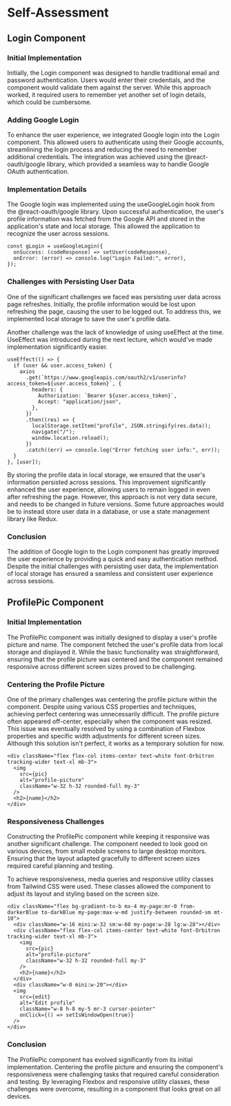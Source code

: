 # Self-Assessment

## Login Component

### Initial Implementation

Initially, the Login component was designed to handle traditional email and password authentication. Users would enter their credentials, and the component would validate them against the server. While this approach worked, it required users to remember yet another set of login details, which could be cumbersome.

### Adding Google Login

To enhance the user experience, we integrated Google login into the Login component. This allowed users to authenticate using their Google accounts, streamlining the login process and reducing the need to remember additional credentials. The integration was achieved using the @react-oauth/google library, which provided a seamless way to handle Google OAuth authentication.

### Implementation Details

The Google login was implemented using the useGoogleLogin hook from the @react-oauth/google library. Upon successful authentication, the user's profile information was fetched from the Google API and stored in the application's state and local storage. This allowed the application to recognize the user across sessions.

```
const gLogin = useGoogleLogin({
  onSuccess: (codeResponse) => setUser(codeResponse),
  onError: (error) => console.log("Login Failed:", error),
});
```

### Challenges with Persisting User Data

One of the significant challenges we faced was persisting user data across page refreshes. Initially, the profile information would be lost upon refreshing the page, causing the user to be logged out. To address this, we implemented local storage to save the user's profile data.

Another challenge was the lack of knowledge of using useEffect at the time. UseEffect was introduced during the next lecture, which would've made implementation significantly easier.

```
useEffect(() => {
  if (user && user.access_token) {
    axios
      .get(`https://www.googleapis.com/oauth2/v1/userinfo?access_token=${user.access_token}`, {
        headers: {
          Authorization: `Bearer ${user.access_token}`,
          Accept: "application/json",
        },
      })
      .then((res) => {
        localStorage.setItem("profile", JSON.stringify(res.data));
        navigate("/");
        window.location.reload();
      })
      .catch((err) => console.log("Error fetching user info:", err));
  }
}, [user]);
```

By storing the profile data in local storage, we ensured that the user's information persisted across sessions. This improvement significantly enhanced the user experience, allowing users to remain logged in even after refreshing the page. However, this approach is not very data secure, and needs to be changed in future versions. Some future approaches would be to instead store user data in a database, or use a state management library like Redux.

### Conclusion

The addition of Google login to the Login component has greatly improved the user experience by providing a quick and easy authentication method. Despite the initial challenges with persisting user data, the implementation of local storage has ensured a seamless and consistent user experience across sessions.

## ProfilePic Component

### Initial Implementation

The ProfilePic component was initially designed to display a user's profile picture and name. The component fetched the user's profile data from local storage and displayed it. While the basic functionality was straightforward, ensuring that the profile picture was centered and the component remained responsive across different screen sizes proved to be challenging.

### Centering the Profile Picture

One of the primary challenges was centering the profile picture within the component. Despite using various CSS properties and techniques, achieving perfect centering was unnecessarily difficult. The profile picture often appeared off-center, especially when the component was resized. This issue was eventually resolved by using a combination of Flexbox properties and specific width adjustments for different screen sizes. Although this solution isn't perfect, it works as a temporary solution for now.

```
<div className="flex flex-col items-center text-white font-Orbitron tracking-wider text-xl mb-3">
  <img
    src={pic}
    alt="profile-picture"
    className="w-32 h-32 rounded-full my-3"
  />
  <h2>{name}</h2>
</div>
```

### Responsiveness Challenges

Constructing the ProfilePic component while keeping it responsive was another significant challenge. The component needed to look good on various devices, from small mobile screens to large desktop monitors. Ensuring that the layout adapted gracefully to different screen sizes required careful planning and testing.

To achieve responsiveness, media queries and responsive utility classes from Tailwind CSS were used. These classes allowed the component to adjust its layout and styling based on the screen size.

```
<div className="flex bg-gradient-to-b mx-4 my-page:mr-0 from-darkerBlue to-darkBlue my-page:max-w-md justify-between rounded-sm mt-10">
  <div className="w-16 mini:w-32 sm:w-60 my-page:w-28 lg:w-28"></div>
  <div className="flex flex-col items-center text-white font-Orbitron tracking-wider text-xl mb-3">
    <img
      src={pic}
      alt="profile-picture"
      className="w-32 h-32 rounded-full my-3"
    />
    <h2>{name}</h2>
  </div>
  <div className="w-0 mini:w-20"></div>
  <img
    src={edit}
    alt="Edit profile"
    className="w-8 h-8 my-5 mr-3 cursor-pointer"
    onClick={() => setIsWindowOpen(true)}
  />
</div>
```

### Conclusion

The ProfilePic component has evolved significantly from its initial implementation. Centering the profile picture and ensuring the component's responsiveness were challenging tasks that required careful consideration and testing. By leveraging Flexbox and responsive utility classes, these challenges were overcome, resulting in a component that looks great on all devices.
